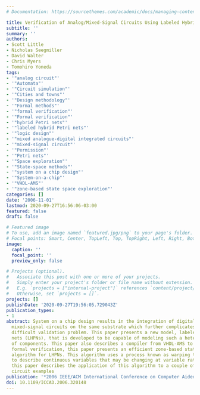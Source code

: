 ```yaml
---
# Documentation: https://sourcethemes.com/academic/docs/managing-content/

title: Verification of Analog/Mixed-Signal Circuits Using Labeled Hybrid Petri Nets
subtitle: ''
summary: ''
authors:
- Scott Little
- Nicholas Seegmiller
- David Walter
- Chris Myers
- Tomohiro Yoneda
tags:
- '"analog circuit"'
- '"Automata"'
- '"Circuit simulation"'
- '"Cities and towns"'
- '"Design methodology"'
- '"Formal methods"'
- '"formal verification"'
- '"Formal verification"'
- '"hybrid Petri nets"'
- '"labeled hybrid Petri nets"'
- '"logic design"'
- '"mixed analogue-digital integrated circuits"'
- '"mixed-signal circuit"'
- '"Permission"'
- '"Petri nets"'
- '"Space exploration"'
- '"State-space methods"'
- '"system on a chip design"'
- '"System-on-a-chip"'
- '"VHDL-AMS"'
- '"zone-based state space exploration"'
categories: []
date: '2006-11-01'
lastmod: 2020-09-27T16:56:06-03:00
featured: false
draft: false

# Featured image
# To use, add an image named `featured.jpg/png` to your page's folder.
# Focal points: Smart, Center, TopLeft, Top, TopRight, Left, Right, BottomLeft, Bottom, BottomRight.
image:
  caption: ''
  focal_point: ''
  preview_only: false

# Projects (optional).
#   Associate this post with one or more of your projects.
#   Simply enter your project's folder or file name without extension.
#   E.g. `projects = ["internal-project"]` references `content/project/deep-learning/index.md`.
#   Otherwise, set `projects = []`.
projects: []
publishDate: '2020-09-27T19:56:05.729043Z'
publication_types:
- 1
abstract: System on a chip design results in the integration of digital, analog, and
  mixed-signal circuits on the same substrate which further complicates the already
  difficult validation problem. This paper presents a new model, labeled hybrid Petri
  nets (LHPNs), that is developed to be capable of modeling such a heterogeneous set
  of components. This paper also describes a compiler from VHDL-AMS to LHPNs. To support
  formal verification, this paper presents an efficient zone-based state space exploration
  algorithm for LHPNs. This algorithm uses a process known as warping to allow zones
  to describe continuous variables that may be changing at variable rates. Finally,
  this paper describes the application of this algorithm to a couple of analog/mixed-signal
  circuit examples
publication: '*2006 IEEE/ACM International Conference on Computer Aided Design*'
doi: 10.1109/ICCAD.2006.320148
---
```

